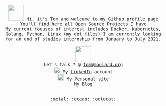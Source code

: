 <!-- Emoji can be found at https://gist.github.com/rxaviers/7360908 -->

<p align="center" >
<br><br>
<samp>
    <img src="https://media.giphy.com/media/bcKmIWkUMCjVm/giphy.gif" width="50px">
    Hi, it's Tom and welcome to my Github profile page<br>
    You'll find here all Open Source Projects I have<br>
    My current focuses of interest includes Docker, Kubernetes, Golang, Python, Linux (my <a href="https://github.com/tommoulard/configloader">dot files</a>)
    I am currently looking for an end of studies internship from January to July 2021.
    <br><br>
    <img src="https://media.giphy.com/media/6MWahPArixa6I/giphy.gif" width="50px"><br>
    Let's talk ? @ <a href="mailto:tom@moulard.org?subject=Hello, from GitHub">tom@moulard.org</a><br>
    <img src="https://media.giphy.com/avatars/LinkedIn/ajFOa7zWYFyL/200h.jpg" width="20px"> My <a href="https://www.linkedin.com/in/tommoulard">LinkedIn</a> account<br>
    <img src="https://tom.moulard.org/assets/img/cloneTrooper.ico" width="20px"> My <a href="https://tom.moulard.org">Personal</a> site<br>
    My <a href="https://blog.moulard.org">Blog</a><br>
    <br><br>
    :metal: :ocean: :octocat:
</samp>
</p>

